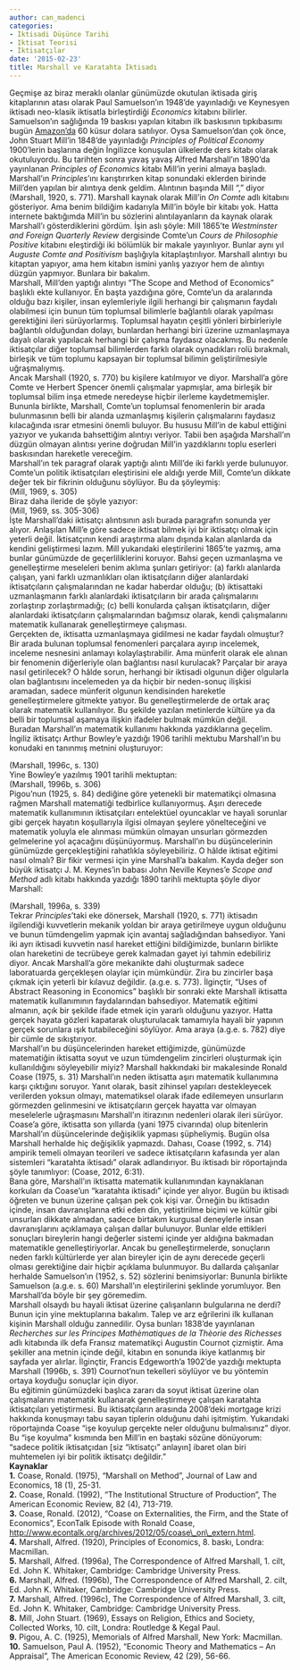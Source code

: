 ```yaml
---
author: can_madenci
categories:
- İktisadi Düşünce Tarihi
- Iktisat Teorisi
- İktisatçılar
date: '2015-02-23'
title: Marshall ve Karatahta İktisadı
---
```


Geçmişe az biraz meraklı olanlar günümüzde okutulan iktisada giriş kitaplarının atası olarak Paul Samuelson’ın 1948’de yayınladığı ve Keynesyen iktisadı neo-klasik iktisatla birleştirdiği *Economics* kitabını bilirler. Samuelson’ın sağlığında 19 baskısı yapılan kitabın ilk baskısının tıpkıbasımı bugün [Amazon’da](http://www.amazon.com/Economics-Original-1948-Paul-Samuelson/dp/0070747415/ref=sr_1_3?s=books&ie=UTF8&qid=1424153187&sr=1-3&keywords=samuelson+economics) 60 küsur dolara satılıyor. Oysa Samuelson’dan çok önce, John Stuart Mill’in 1848’de yayınladığı *Principles of Political Economy* 1900’lerin başlarına değin İngilizce konuşulan ülkelerde ders kitabı olarak okutuluyordu. Bu tarihten sonra yavaş yavaş Alfred Marshall’ın 1890’da yayınlanan *Principles of Economics* kitabı Mill’in yerini almaya başladı.  
Marshall’ın *Principles*’ını karıştırırken kitap sonundaki eklerden birinde Mill’den yapılan bir alıntıya denk geldim. Alıntının başında Mill “,” diyor (Marshall, 1920, s. 771). Marshall kaynak olarak Mill’in *On Comte* adlı kitabını gösteriyor. Ama benim bildiğim kadarıyla Mill’in böyle bir kitabı yok. Hatta internete baktığımda Mill’in bu sözlerini alıntılayanların da kaynak olarak Marshall’ı gösterdiklerini gördüm. İşin aslı şöyle: Mill 1865’te *Westminster and Foreign Quarterly Review* dergisinde Comte’un *Cours de Philosophie Positive* kitabını eleştirdiği iki bölümlük bir makale yayınlıyor. Bunlar aynı yıl *Auguste Comte and Positivism* başlığıyla kitaplaştırılıyor. Marshall alıntıyı bu kitaptan yapıyor, ama hem kitabın ismini yanlış yazıyor hem de alıntıyı düzgün yapmıyor. Bunlara bir bakalım.  
Marshall, Mill’den yaptığı alıntıyı “The Scope and Method of Economics” başlıklı ekte kullanıyor. En başta yazdığına göre, Comte’un da aralarında olduğu bazı kişiler, insan eylemleriyle ilgili herhangi bir çalışmanın faydalı olabilmesi için bunun tüm toplumsal bilimlerle bağlantılı olarak yapılması gerektiğini ileri sürüyorlarmış. Toplumsal hayatın çeşitli yönleri birbirleriyle bağlantılı olduğundan dolayı, bunlardan herhangi biri üzerine uzmanlaşmaya dayalı olarak yapılacak herhangi bir çalışma faydasız olacakmış. Bu nedenle iktisatçılar diğer toplumsal bilimlerden farklı olarak oynadıkları rolü bırakmalı, birleşik ve tüm toplumu kapsayan bir toplumsal bilimin geliştirilmesiyle uğraşmalıymış.  
Ancak Marshall (1920, s. 770) bu kişilere katılmıyor ve diyor. Marshall’a göre Comte ve Herbert Spencer önemli çalışmalar yapmışlar, ama birleşik bir toplumsal bilim inşa etmede neredeyse hiçbir ilerleme kaydetmemişler. Bununla birlikte, Marshall, Comte’un toplumsal fenomenlerin bir arada bulunmasının belli bir alanda uzmanlaşmış kişilerin çalışmalarını faydasız kılacağında ısrar etmesini önemli buluyor. Bu hususu Mill’in de kabul ettiğini yazıyor ve yukarıda bahsettiğim alıntıyı veriyor. Tabii ben aşağıda Marshall’ın düzgün olmayan alıntısı yerine doğrudan Mill’in yazdıklarını toplu eserleri baskısından hareketle vereceğim.  
Marshall’ın tek paragraf olarak yaptığı alıntı Mill’de iki farklı yerde bulunuyor. Comte’un politik iktisatçıları eleştirisini ele aldığı yerde Mill, Comte’un dikkate değer tek bir fikrinin olduğunu söylüyor. Bu da şöyleymiş:  
 (Mill, 1969, s. 305)  
Biraz daha ileride de şöyle yazıyor:  
 (Mill, 1969, ss. 305-306)  
İşte Marshall’daki iktisatçı alıntısının aslı burada paragrafın sonunda yer alıyor. Anlaşılan Mill’e göre sadece iktisat bilmek iyi bir iktisatçı olmak için yeterli değil. İktisatçının kendi araştırma alanı dışında kalan alanlarda da kendini geliştirmesi lazım. Mill yukarıdaki eleştirilerini 1865’te yazmış, ama bunlar günümüzde de geçerliliklerini koruyor. Bahsi geçen uzmanlaşma ve genelleştirme meseleleri benim aklıma şunları getiriyor: (a) farklı alanlarda çalışan, yani farklı uzmanlıkları olan iktisatçıların diğer alanlardaki iktisatçıların çalışmalarından ne kadar haberdar olduğu; (b) iktisattaki uzmanlaşmanın farklı alanlardaki iktisatçıların bir arada çalışmalarını zorlaştırıp zorlaştırmadığı; (c) belli konularda çalışan iktisatçıların, diğer alanlardaki iktisatçıların çalışmalarından bağımsız olarak, kendi çalışmalarını matematik kullanarak genelleştirmeye çalışması.  
Gerçekten de, iktisatta uzmanlaşmaya gidilmesi ne kadar faydalı olmuştur? Bir arada bulunan toplumsal fenomenleri parçalara ayırıp incelemek, inceleme nesnesini anlamayı kolaylaştırabilir. Ama münferit olarak ele alınan bir fenomenin diğerleriyle olan bağlantısı nasıl kurulacak? Parçalar bir araya nasıl getirilecek? O hâlde sorun, herhangi bir iktisadi olgunun diğer olgularla olan bağlantısını incelemeden ya da hiçbir bir neden-sonuç ilişkisi aramadan, sadece münferit olgunun kendisinden hareketle genelleştirmelere gitmekte yatıyor. Bu genelleştirmelerde de ortak araç olarak matematik kullanılıyor. Bu şekilde yazılan metinlerde kültüre ya da belli bir toplumsal aşamaya ilişkin ifadeler bulmak mümkün değil.  
Buradan Marshall’ın matematik kullanımı hakkında yazdıklarına geçelim. İngiliz iktisatçı Arthur Bowley’e yazdığı 1906 tarihli mektubu Marshall’ın bu konudaki en tanınmış metnini oluşturuyor:  
  
 (Marshall, 1996c, s. 130)  
Yine Bowley’e yazılmış 1901 tarihli mektuptan:  
 (Marshall, 1996b, s. 306)  
Pigou’nun (1925, s. 84) dediğine göre yetenekli bir matematikçi olmasına rağmen Marshall matematiği tedbirlice kullanıyormuş. Aşırı derecede matematik kullanımının iktisatçıları entelektüel oyuncaklar ve hayali sorunlar gibi gerçek hayatın koşullarıyla ilgisi olmayan şeylere yönelteceğini ve matematik yoluyla ele alınması mümkün olmayan unsurları görmezden gelmelerine yol açacağını düşünüyormuş. Marshall’ın bu düşüncelerinin günümüzde gerçekleştiğini rahatlıkla söyleyebiliriz. O hâlde iktisat eğitimi nasıl olmalı? Bir fikir vermesi için yine Marshall’a bakalım. Kayda değer son büyük iktisatçı J. M. Keynes’in babası John Neville Keynes’e *Scope and Method* adlı kitabı hakkında yazdığı 1890 tarihli mektupta şöyle diyor Marshall:  
  
  
  
  
  
  
  
 (Marshall, 1996a, s. 339)  
Tekrar *Principles*’taki eke dönersek, Marshall (1920, s. 771) iktisadın ilgilendiği kuvvetlerin mekanik yoldan bir araya getirilmeye uygun olduğunu ve bunun tümdengelim yapmak için avantaj sağladığından bahsediyor. Yani iki ayrı iktisadi kuvvetin nasıl hareket ettiğini bildiğimizde, bunların birlikte olan hareketini de tecrübeye gerek kalmadan gayet iyi tahmin edebiliriz diyor. Ancak Marshall’a göre mekanikte dahi  oluşturmak sadece laboratuarda gerçekleşen olaylar için mümkündür. Zira bu zincirler başa çıkmak için yeterli bir kılavuz değildir.  (a.g.e. s. 773). İlginçtir, “Uses of Abstract Reasoning in Economics” başlıklı bir sonraki ekte Marshall iktisatta matematik kullanımının faydalarından bahsediyor. Matematik eğitimi almanın,  açık bir şekilde ifade etmek için yararlı olduğunu yazıyor. Hatta gerçek hayata gözleri kapatarak oluşturulacak tamamıyla hayali bir yapının gerçek sorunlara ışık tutabileceğini söylüyor. Ama araya  (a.g.e. s. 782) diye bir cümle de sıkıştırıyor.  
Marshall’ın bu düşüncelerinden hareket ettiğimizde, günümüzde matematiğin iktisatta soyut ve uzun tümdengelim zincirleri oluşturmak için kullanıldığını söyleyebilir miyiz? Marshall hakkındaki bir makalesinde Ronald Coase (1975, s. 31) Marshall’ın neden iktisatta aşırı matematik kullanımına karşı çıktığını soruyor. Yanıt olarak, basit zihinsel yapıları destekleyecek verilerden yoksun olmayı, matematiksel olarak ifade edilemeyen unsurların görmezden gelinmesini ve iktisatçıların gerçek hayatta var olmayan meselelerle uğraşmasını Marshall’ın itirazının nedenleri olarak ileri sürüyor. Coase’a göre, iktisatta son yıllarda (yani 1975 civarında) olup bitenlerin Marshall’ın düşüncelerinde değişiklik yapması şüpheliymiş. Bugün olsa Marshall herhalde hiç değişiklik yapmazdı. Dahası, Coase (1992, s. 714) ampirik temeli olmayan teorileri ve sadece iktisatçıların kafasında yer alan sistemleri “karatahta iktisadı” olarak adlandırıyor. Bu iktisadı bir röportajında şöyle tanımlıyor: (Coase, 2012, 6:31).  
Bana göre, Marshall’ın iktisatta matematik kullanımından kaynaklanan korkuları da Coase’un “karatahta iktisadı” içinde yer alıyor. Bugün bu iktisadı öğreten ve bunun üzerine çalışan pek çok kişi var. Örneğin bu iktisadın içinde, insan davranışlarına etki eden din, yetiştirilme biçimi ve kültür gibi unsurları dikkate almadan, sadece birtakım kurgusal deneylerle insan davranışlarını açıklamaya çalışan dallar bulunuyor. Bunlar elde ettikleri sonuçları bireylerin hangi değerler sistemi içinde yer aldığına bakmadan matematikle genelleştiriyorlar. Ancak bu genelleştirmelerde, sonuçların neden farklı kültürlerde yer alan bireyler için de aynı derecede geçerli olması gerektiğine dair hiçbir açıklama bulunmuyor. Bu dallarda çalışanlar herhalde Samuelson’ın (1952, s. 52) sözlerini benimsiyorlar: Bununla birlikte Samuelson (a.g.e. s. 60) Marshall’ın eleştirilerini  şeklinde yorumluyor. Ben Marshall’da böyle bir şey göremedim.  
Marshall olsaydı bu hayali iktisat üzerine çalışanların bulgularına ne derdi? Bunun için yine mektuplarına bakalım. Talep ve arz eğrilerini ilk kullanan kişinin Marshall olduğu zannedilir. Oysa bunları 1838’de yayınlanan *Recherches sur les Principes Mathèmatiques de la Thèorie des Richesses* adlı kitabında ilk defa Fransız matematikçi Augustin Cournot çizmiştir. Ama şekiller ana metnin içinde değil, kitabın en sonunda ikiye katlanmış bir sayfada yer alırlar. İlginçtir, Francis Edgeworth’a 1902’de yazdığı mektupta Marshall (1996b, s. 391) Cournot’nun tekelleri söylüyor ve bu yöntemin ortaya koyduğu sonuçlar için  diyor.  
Bu eğitimin günümüzdeki başlıca zararı da soyut iktisat üzerine olan çalışmalarını matematik kullanarak genelleştirmeye çalışan karatahta iktisatçıları yetiştirmesi. Bu iktisatçıların arasında 2008’deki mortgage krizi hakkında konuşmayı tabu sayan tiplerin olduğunu dahi işitmiştim. Yukarıdaki röportajında Coase “işe koyulup gerçekte neler olduğunu bulmalısınız” diyor. Bu “işe koyulma” kısmında ben Mill’in en baştaki sözüne dönüyorum: “sadece politik iktisatçıdan \[siz “iktisatçı” anlayın\] ibaret olan biri muhtemelen iyi bir politik iktisatçı değildir.”  
**Kaynaklar**  
**1.**  Coase, Ronald. (1975), “Marshall on Method”, Journal of Law and Economics, 18 (1), 25-31.  
**2.** Coase, Ronald. (1992), “The Institutional Structure of Production”, The American Economic Review, 82 (4), 713-719.  
**3.** Coase, Ronald. (2012), “Coase on Externalities, the Firm, and the State of Economics”, EconTalk Episode with Ronald Coase, http://www.econtalk.org/archives/2012/05/coase\_on\_extern.html.  
**4.** Marshall, Alfred. (1920), Principles of Economics, 8. baskı, Londra: Macmillan.  
**5.** Marshall, Alfred. (1996a), The Correspondence of Alfred Marshall, 1. cilt, Ed. John K. Whitaker, Cambridge: Cambridge University Press.  
**6.** Marshall, Alfred. (1996b), The Correspondence of Alfred Marshall, 2. cilt, Ed. John K. Whitaker, Cambridge: Cambridge University Press.  
**7.** Marshall, Alfred. (1996c), The Correspondence of Alfred Marshall, 3. cilt, Ed. John K. Whitaker, Cambridge: Cambridge University Press.  
**8.** Mill, John Stuart. (1969), Essays on Religion, Ethics and Society, Collected Works, 10. cilt, Londra: Routledge &amp; Kegal Paul.  
**9.** Pigou, A. C. (1925), Memorials of Alfred Marshall, New York: Macmillan.  
**10.** Samuelson, Paul A. (1952), “Economic Theory and Mathematics – An Appraisal”, The American Economic Review, 42 (29), 56-66.